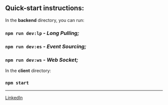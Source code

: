 ## Quick-start instructions:

In the **backend** directory, you can run:

### `npm run dev:lp` _- Long Pulling;_
### `npm run dev:es` _- Event Sourcing;_
### `npm run dev:ws` _- Web Socket;_

In the **client** directory:
### `npm start`
________________

[LinkedIn](https://www.linkedin.com/in/olha-kostiv-84918421a/)


